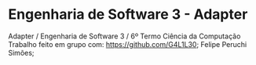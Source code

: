 # Engenharia de Software 3 - Adapter
Adapter / Engenharia de Software 3 / 6º Termo Ciência da Computação
Trabalho feito em grupo com:
https://github.com/G4L1L30;
Felipe Peruchi Simões;

